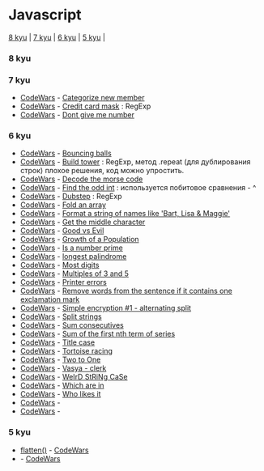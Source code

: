 # Javascript

[8 kyu](#8kyu) | [7 kyu](#7kyu) | [6 kyu](#6kyu) | [5 kyu](#5kyu) |


### <a name="8kyu">8 kyu</a>

### <a name="7kyu">7 kyu</a>
* [CodeWars](https://www.codewars.com/kata/categorize-new-member/train/javascript) - [Categorize new member](7kyu/CategorizeNewMember.js)
* [CodeWars](https://www.codewars.com/kata/5412509bd436bd33920011bc) - [Credit card mask](7kyu/CreditCardMask.js) : RegExp
* [CodeWars](https://www.codewars.com/kata/5813d19765d81c592200001a) - [Dont give me number](7kyu/DontGiveMeNumber.js)

### <a name="6kyu">6 kyu</a>
* [CodeWars](https://www.codewars.com/kata/bouncing-balls/train/javascript) - [Bouncing balls](6kyu/BouncingBalls.js)
* [CodeWars](https://www.codewars.com/kata/build-tower/train/javascript) - [Build tower](6kyu/BuildTower.js) : RegExp, метод .repeat (для дублирования строк) плохое решения, код можно упростить.
* [CodeWars](https://www.codewars.com/kata/decode-the-morse-code/train/javascript) - [Decode the morse code](6kyu/DecodeTheMorseCode.js) 
* [CodeWars](https://www.codewars.com/kata/find-the-odd-int/train/javascript) - [Find the odd int](6kyu/FindTheOddInt.js) : используется побитовое сравнения - ^ 
* [CodeWars](https://www.codewars.com/kata/551dc350bf4e526099000ae5/solutions/javascript) - [Dubstep](6kyu/Dubstep.js) : RegExp 
* [CodeWars]() - [Fold an array](6kyu/FoldAnArray.js)
* [CodeWars]() - [Format a string of names like 'Bart, Lisa & Maggie'](6kyu/FormatAStringOfMamesLike'Bart,Lisa&Maggie'.js)
* [CodeWars]() - [Get the middle character](6kyu/GetTheMiddleCharacter.js)
* [CodeWars]() - [Good vs Evil](6kyu/GoodVsEvil.js)
* [CodeWars]() - [Growth of a Population](6kyu/GrowthOfAPopulation.js)
* [CodeWars]() - [Is a number prime](6kyu/IsANumberPrime.js)
* [CodeWars]() - [longest palindrome](6kyu/longestPalindrome.js)
* [CodeWars]() - [Most digits](6kyu/MostDigits.js)
* [CodeWars]() - [Multiples of 3 and 5](6kyu/MultiplesOf3And5.js)
* [CodeWars]() - [Printer errors](6kyu/PrinterErrors.js)
* [CodeWars]() - [Remove words from the sentence if it contains one exclamation mark](6kyu/RemoveWordsFromTheSentenceIfItContainsOneExclamationMark.js)
* [CodeWars]() - [Simple encryption #1 - alternating split](6kyu/SimpleEncryption#1-AlternatingSplit.js)
* [CodeWars]() - [Split strings](6kyu/SplitStrings.js)
* [CodeWars]() - [Sum consecutives](6kyu/SumConsecutives.js)
* [CodeWars]() - [Sum of the first nth term of series](6kyu/SumOfTheFirstNthTermOfSeries.js)
* [CodeWars]() - [Title case](6kyu/TitleCase.js)
* [CodeWars]() - [Tortoise racing](6kyu/TortoiseRacing.js)
* [CodeWars]() - [Two to One](6kyu/TwoToOne.js)
* [CodeWars]() - [Vasya - clerk](6kyu/Vasya-Clerk.js)
* [CodeWars]() - [WeIrD StRiNg CaSe](6kyu/WeIrDStRiNgCaSe.js)
* [CodeWars]() - [Which are in](6kyu/WhichAreIn.js)
* [CodeWars]() - [Who likes it](6kyu/WhoLikesIt.js)
* [CodeWars]() - [](6kyu/.js)
* [CodeWars]() - [](6kyu/.js)

### <a name="5kyu">5 kyu</a>
* [flatten()](5kyu/flatten().js) - [CodeWars](https://www.codewars.com/kata/513fa1d75e4297ba38000003)
* [](6kyu/.js) - [CodeWars]()
